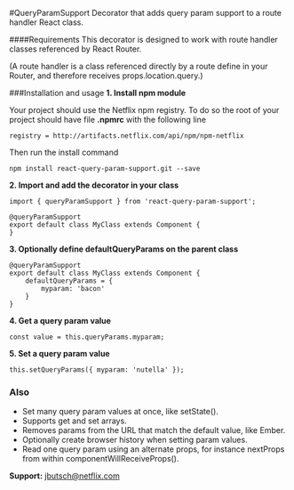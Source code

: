 #QueryParamSupport
Decorator that adds query param support to a route handler React class.

####Requirements
This decorator is designed to work with route handler classes referenced by React Router.

(A route handler is a class referenced directly by a route
define in your Router, and therefore receives props.location.query.)

###Installation and usage
**1. Install npm module**

Your project should use the Netflix npm registry. To do so the root of your project should have file **.npmrc** with the following line

	registry = http://artifacts.netflix.com/api/npm/npm-netflix
Then run the install command

	npm install react-query-param-support.git --save

**2. Import and add the decorator in your class**
	
	import { queryParamSupport } from 'react-query-param-support';
	
	@queryParamSupport
	export default class MyClass extends Component {
	}

**3. Optionally define defaultQueryParams on the parent class**
	
	@queryParamSupport
	export default class MyClass extends Component {
	    defaultQueryParams = {
	        myparam: 'bacon'
	    }
	}

**4. Get a query param value**
	
	const value = this.queryParams.myparam;

**5. Set a query param value**
	
	this.setQueryParams({ myparam: 'nutella' });

### Also
- Set many query param values at once, like setState().
- Supports get and set arrays.
- Removes params from the URL that match the default value, like Ember.
- Optionally create browser history when setting param values.
- Read one query param using an alternate props, for instance nextProps from within componentWillReceiveProps().

**Support:** jbutsch@netflix.com